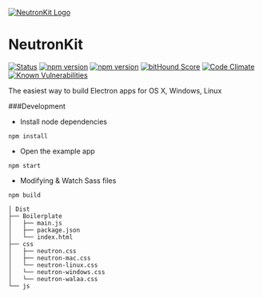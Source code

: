 [![NeutronKit Logo](http://neutronkit.com/img/neutronkit-logo.svg)](http://neutronkit.com)
# NeutronKit 
[![Status](https://img.shields.io/travis/neutronkit/neutron/master.svg?style=flat)](https://travis-ci.org/neutronkit/neutron) [![npm version](https://david-dm.org/neutronkit/neutron.svg)](https://david-dm.org/neutronkit/neutron) [![npm version](https://img.shields.io/npm/v/neutronkit.svg?style=flat)](https://www.npmjs.com/package/neutronkit) [![bitHound Score](https://www.bithound.io/github/neutronkit/neutron/badges/score.svg)](https://www.bithound.io/github/neutronkit/neutron) [![Code Climate](https://codeclimate.com/github/neutronkit/neutron/badges/gpa.svg)](https://codeclimate.com/github/neutronkit/neutron) [![Known Vulnerabilities](https://snyk.io/test/npm/neutronkit/badge.svg)](https://snyk.io/test/npm/neutronkit)


The easiest way to build Electron apps for OS X, Windows, Linux


###Development
* Install node dependencies

```
npm install
```

* Open the example app

```
npm start
```

* Modifying & Watch Sass files

```
npm build
```


```
│ Dist
├── Boilerplate                    
│   ├── main.js          
│   ├── package.json         
│   └── index.html  
├── css                    
│   ├── neutron.css          
│   ├── neutron-mac.css 
│   └── neutron-linux.css
│   └── neutron-windows.css
│   └── neutron-walaa.css
└── js
```
